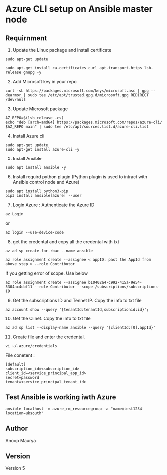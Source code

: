 Azure CLI setup on Ansible master node
==============================

Requirnment
----------------------

1. Update the Linux package and install certificate

```
sudo apt-get update
```
```
sudo apt-get install ca-certificates curl apt-transport-https lsb-release gnupg -y

```

2.  Add Microsoft key in your repo
```
curl -sL https://packages.microsoft.com/keys/microsoft.asc | gpg --dearmor | sudo tee /etc/apt/trusted.gpg.d/microsoft.gpg REDIRECT /dev/null
```

3.  Update Microsoft package 
```
AZ_REPO=$(lsb_release -cs)
echo "deb [arch=amd64] https://packages.microsoft.com/repos/azure-cli/ $AZ_REPO main" | sudo tee /etc/apt/sources.list.d/azure-cli.list
```

4.  Install Azure cli
```
sudo apt-get update
sudo apt-get install azure-cli -y 
```

5. Install Ansible
```
sudo apt install ansible -y 
```

6. Install requird python plugin (Python plugin is used to intract with Ansible control node and Azure)

```
sudo apt install python3-pip
pip3 install ansible[azure] --user
```

7. Login Azure : Authenticate the Azure ID
```
az Login
```
or
```
az login --use-device-code
```

8. get the credental and copy all the credental with txt
```
az ad sp create-for-rbac --name ansible
```
```
az role assignment create --assignee < appID: past the AppId from above step > --role Contributor
````
If you getting error of scope. Use below 
```
az role assignment create --assignee b10402a4-c992-415a-9e54-5304ac4cbf11 --role Contributor --scope /subscriptions/subscriptions-ID
```

9. Get the subscriptions ID and Tennet IP. Copy the info to txt file

```
az account show --query '{tenantId:tenantId,subscriptionid:id}';
```

10. Get the Clinet. Copy the info to txt file
```
az ad sp list --display-name ansible --query '{clientId:[0].appId}'
```

11. Create file and enter the credental.

```
vi ~/.azure/credentials
```
File conetent : 
```
[default]
subscription_id=<subscription_id>
client_id=<service_principal_app_id>
secret=password
tenant=<service_principal_tenant_id>
```
Test Ansible is working  iwth Azure 
---------------------------
```
ansible localhost -m azure_rm_resourcegroup -a "name=test1234 location=uksouth"
```

Author 
----------------------
Anoop Maurya

Version
--------------------
Version 5
